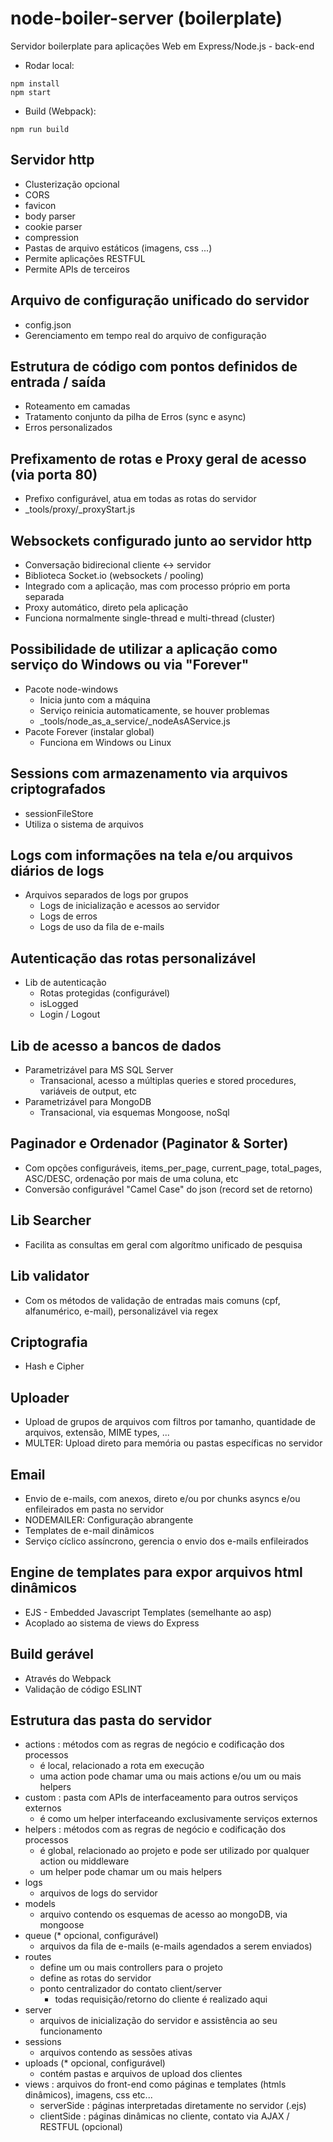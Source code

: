 # node-boiler-server (boilerplate)

Servidor boilerplate para aplicações Web em Express/Node.js - back-end

* Rodar local:
```
npm install
npm start
```

* Build (Webpack):
```
npm run build
```

## Servidor http
  - Clusterização opcional
  - CORS
  - favicon
  - body parser
  - cookie parser
  - compression
  - Pastas de arquivo estáticos (imagens, css ...)
  - Permite aplicações RESTFUL
  - Permite APIs de terceiros
## Arquivo de configuração unificado do servidor
  - config.json
  - Gerenciamento em tempo real do arquivo de configuração
## Estrutura de código com pontos definidos de entrada / saída
  - Roteamento em camadas
  - Tratamento conjunto da pilha de Erros (sync e async)
  - Erros personalizados
## Prefixamento de rotas e Proxy geral de acesso (via porta 80)
  - Prefixo configurável, atua em todas as rotas do servidor
  - _tools/proxy/_proxyStart.js
## Websockets configurado junto ao servidor http
  - Conversação bidirecional cliente <-> servidor
  - Biblioteca Socket.io (websockets / pooling)
  - Integrado com a aplicação, mas com processo próprio em porta separada
  - Proxy automático, direto pela aplicação
  - Funciona normalmente single-thread e multi-thread (cluster)
## Possibilidade de utilizar a aplicação como serviço do Windows ou via "Forever"
  - Pacote node-windows
      - Inicia junto com a máquina
      - Serviço reinicia automaticamente, se houver problemas
      - _tools/node_as_a_service/_nodeAsAService.js
  - Pacote Forever (instalar global)
    - Funciona em Windows ou Linux
## Sessions com armazenamento via arquivos criptografados
  - sessionFileStore
  - Utiliza o sistema de arquivos
## Logs com informações na tela e/ou arquivos diários de logs
  - Arquivos separados de logs por grupos
    - Logs de inicialização e acessos ao servidor
    - Logs de erros
    - Logs de uso da fila de e-mails
## Autenticação das rotas personalizável
  - Lib de autenticação
    - Rotas protegidas (configurável)
    - isLogged
    - Login / Logout
## Lib de acesso a bancos de dados
  - Parametrizável para MS SQL Server
    - Transacional, acesso a múltiplas queries e stored procedures, variáveis de output, etc
  - Parametrizável para MongoDB
    - Transacional, via esquemas Mongoose, noSql
## Paginador e Ordenador (Paginator & Sorter)
  - Com opções configuráveis, items_per_page, current_page, total_pages, ASC/DESC, ordenação por mais de uma coluna, etc
  - Conversão configurável "Camel Case" do json (record set de retorno)
## Lib Searcher
  - Facilita as consultas em geral com algorítmo unificado de pesquisa
## Lib validator
  - Com os métodos de validação de entradas mais comuns (cpf, alfanumérico, e-mail), personalizável via regex
## Criptografia
  - Hash e Cipher
## Uploader
  - Upload de grupos de arquivos com filtros por tamanho, quantidade de arquivos, extensão, MIME types, ...
  - MULTER: Upload direto para memória ou pastas específicas no servidor
## Email
  - Envio de e-mails, com anexos, direto e/ou por chunks asyncs e/ou enfileirados em pasta no servidor
  - NODEMAILER: Configuração abrangente
  - Templates de e-mail dinâmicos
  - Serviço cíclico assíncrono, gerencia o envio dos e-mails enfileirados
## Engine de templates para expor arquivos html dinâmicos
  - EJS - Embedded Javascript Templates (semelhante ao asp)
  - Acoplado ao sistema de views do Express
## Build gerável
  - Através do Webpack
  - Validação de código ESLINT
## Estrutura das pasta do servidor
  - actions : métodos com as regras de negócio e codificação dos processos
    - é local, relacionado a rota em execução
    - uma action pode chamar uma ou mais actions e/ou um ou mais helpers
  - custom : pasta com APIs de interfaceamento para outros serviços externos
    - é como um helper interfaceando exclusivamente serviços externos
  - helpers : métodos com as regras de negócio e codificação dos processos
    - é global, relacionado ao projeto e pode ser utilizado por qualquer action ou middleware
    - um helper pode chamar um ou mais helpers
  - logs
    - arquivos de logs do servidor
  - models
    - arquivo contendo os esquemas de acesso ao mongoDB, via mongoose
  - queue (* opcional, configurável)
    - arquivos da fila de e-mails (e-mails agendados a serem enviados)
  - routes
    - define um ou mais controllers para o projeto
    - define as rotas do servidor
    - ponto centralizador do contato client/server
      - todas requisição/retorno do cliente é realizado aqui
  - server
    - arquivos de inicialização do servidor e assistência ao seu funcionamento
  - sessions
    - arquivos contendo as sessões ativas
  - uploads (* opcional, configurável)
    - contém pastas e arquivos de upload dos clientes
  - views : arquivos do front-end como páginas e templates (htmls dinâmicos), imagens, css etc...
    - serverSide : páginas interpretadas diretamente no servidor (.ejs)
    - clientSide : páginas dinâmicas no cliente, contato via AJAX / RESTFUL (opcional)
